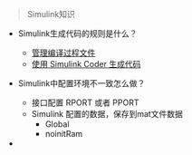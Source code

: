 > Simulink知识


* Simulink生成代码的规则是什么？

  * [管理编译过程文件](https://ww2.mathworks.cn/help/rtw/ug/build-process-files.html)
  * [使用 Simulink Coder 生成代码](https://ww2.mathworks.cn/help/rtw/gs/algorithm-development-workflows_zh_CN.html)




* Simulink中配置环境不一致怎么做？
  * 接口配置 RPORT 或者 PPORT
  * Simulink 配置的数据，保存到mat文件数据
    * Global
    * noinitRam

* 


